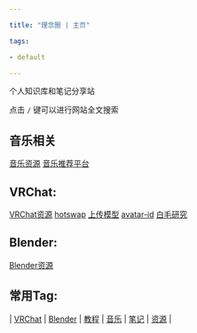 ```yaml
---

title: "理念圈 | 主页"

tags:

- default

---
```




个人知识库和笔记分享站



点击 `/` 键可以进行网站全文搜索







## 音乐相关

[音乐资源](music/音乐资源.md)  [音乐推荐平台](music/音乐推荐平台.md)





## VRChat:



[VRChat资源](vrc/VRChat资源.md)  [hotswap](vrc/hotswap.md)  [上传模型](vrc/上传模型.md)   [avatar-id](vrc/words/avatar-id.md)  [白毛研究](vrc/白毛研究.md)





## Blender:

[Blender资源](vrc/blender/Blender资源.md)





## 常用Tag:



| [VRChat](https://q.noos.ca/tags/VRChat/) | [Blender](https://q.noos.ca/tags/Blender/) | [教程](https://q.noos.ca/tags/教程/) | [音乐](https://q.noos.ca/tags/音乐/) | [笔记](https://q.noos.ca/tags/笔记/) | [资源](https://q.noos.ca/tags/资源/) |







